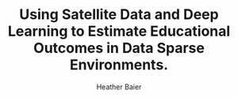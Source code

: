 ---
#Title of Linked Article
title: "Using Satellite Data and Deep Learning to Estimate Educational Outcomes in Data Sparse Environments."

#A very (very!) short excerpt of your article.  No more than one sentence, optimally less than 10 words.
excerpt: "In this article, we present a case study estimating school test scores based solely on publicly available imagery in both the Philippines (2010, 2014) and Brazil (2016). We contrast single image convolutional neural network (CNN) approaches to multi-source ensembles and find predictive accuracy for individual schools across years and regions ranging from 76% to 80%. Finally, we discuss broader considerations related to the operational use of CNN-based approaches for measuring socioeconomic factors, and provide open source computer code for community use."

#URL of the article you're linking to:
link: https://doi.org/10.1080/2150704X.2021.1987575

#Summary image - shows up on searches
header:
  teaser: /assets/images/newsImages/rsl_schools.png

#Should be one or more of Vibrancy, Sustainability, and Security.
categories: Sustainability Vibrancy

#Tags.  Spaces delimit new tags. To see all current tags, type "/tags/" on the live website URL.
#Most news articles should be linked to a project via the project tag (though not necessarilly all)
tags: dl4sat deep-learning satellite-imagery peer-review

#Type of Article (news, journal, or report)
artType: journal

#Author of the news article.  Authors must be added into the system, so if this is your first article
#Let us know.
author: Heather Baier

#Name of any other authors.  Only the main author's picture shows up on the article, but this allows for
#linking on bio pages.
otherAuthors: 
  - author: 
    - authorName: Dan Runfola
    - authorLink: danrunfolafall2017
  - author: 
    - authorName: Anthony Stefanidis
    - authorLink: #


#Don't edit:
entryType: news
---